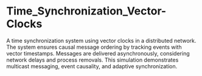 # Time_Synchronization_Vector-Clocks
A time synchronization system using vector clocks in a distributed network. The system ensures causal message ordering by tracking events with vector timestamps. Messages are delivered asynchronously, considering network delays and process removals. This simulation demonstrates multicast messaging, event causality, and adaptive synchronization.
